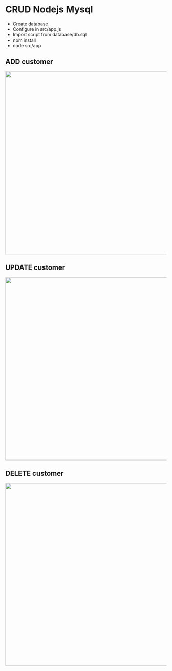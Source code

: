 # CRUD Nodejs Mysql

- Create database
- Configure in src/app.js
- Import script from database/db.sql
- npm install
- node src/app

## ADD customer 
<p align="center">
	<img src="screenshots/CRUD_ADD.gif" width="570">
</p>

## UPDATE customer
<p align="center">
	<img src="screenshots/CRUD_UPDATE.gif" width="570">
</p>

## DELETE customer 
<p align="center">
	<img src="screenshots/CRUD_DELETE.gif" width="570">
</p>

